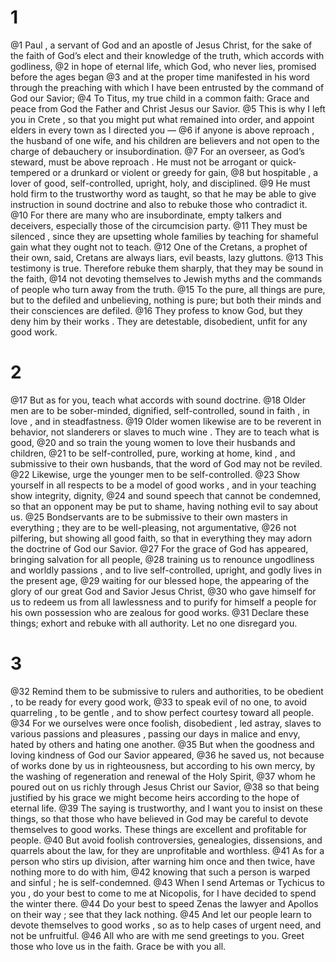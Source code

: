 # 1
@1 Paul , a servant of God and an apostle of Jesus Christ, for the sake of the faith of God’s elect and their knowledge of the truth, which accords with godliness,
@2 in hope of eternal life, which God, who never lies, promised before the ages began
@3 and at the proper time manifested in his word through the preaching with which I have been entrusted by the command of God our Savior;
@4 To Titus, my true child in a common faith: Grace and peace from God the Father and Christ Jesus our Savior.
@5 This is why I left you in Crete , so that you might put what remained into order, and appoint elders in every town as I directed you —
@6 if anyone is above reproach , the husband of one wife, and his children are believers and not open to the charge of debauchery or insubordination.
@7 For an overseer, as God’s steward, must be above reproach . He must not be arrogant or quick-tempered or a drunkard or violent or greedy for gain,
@8 but hospitable , a lover of good, self-controlled, upright, holy, and disciplined.
@9 He must hold firm to the trustworthy word as taught, so that he may be able to give instruction in sound doctrine and also to rebuke those who contradict it.
@10 For there are many who are insubordinate, empty talkers and deceivers, especially those of the circumcision party.
@11 They must be silenced , since they are upsetting whole families by teaching for shameful gain what they ought not to teach.
@12 One of the Cretans, a prophet of their own, said, Cretans are always liars, evil beasts, lazy gluttons.
@13 This testimony is true. Therefore rebuke them sharply, that they may be sound in the faith,
@14 not devoting themselves to Jewish myths and the commands of people who turn away from the truth.
@15 To the pure, all things are pure, but to the defiled and unbelieving, nothing is pure; but both their minds and their consciences are defiled.
@16 They profess to know God, but they deny him by their works . They are detestable, disobedient, unfit for any good work.

# 2
@17 But as for you, teach what accords with sound doctrine.
@18 Older men are to be sober-minded, dignified, self-controlled, sound in faith , in love , and in steadfastness.
@19 Older women likewise are to be reverent in behavior, not slanderers or slaves to much wine . They are to teach what is good,
@20 and so train the young women to love their husbands and children,
@21 to be self-controlled, pure, working at home, kind , and submissive to their own husbands, that the word of God may not be reviled.
@22 Likewise, urge the younger men to be self-controlled.
@23 Show yourself in all respects to be a model of good works , and in your teaching show integrity, dignity,
@24 and sound speech that cannot be condemned, so that an opponent may be put to shame, having nothing evil to say about us.
@25 Bondservants are to be submissive to their own masters in everything ; they are to be well-pleasing, not argumentative,
@26 not pilfering, but showing all good faith, so that in everything they may adorn the doctrine of God our Savior.
@27 For the grace of God has appeared, bringing salvation for all people,
@28 training us to renounce ungodliness and worldly passions , and to live self-controlled, upright, and godly lives in the present age,
@29 waiting for our blessed hope, the appearing of the glory of our great God and Savior Jesus Christ,
@30 who gave himself for us to redeem us from all lawlessness and to purify for himself a people for his own possession who are zealous for good works.
@31 Declare these things; exhort and rebuke with all authority. Let no one disregard you.

# 3
@32 Remind them to be submissive to rulers and authorities, to be obedient , to be ready for every good work,
@33 to speak evil of no one, to avoid quarreling , to be gentle , and to show perfect courtesy toward all people.
@34 For we ourselves were once foolish, disobedient , led astray, slaves to various passions and pleasures , passing our days in malice and envy, hated by others and hating one another.
@35 But when the goodness and loving kindness of God our Savior appeared,
@36 he saved us, not because of works done by us in righteousness, but according to his own mercy, by the washing of regeneration and renewal of the Holy Spirit,
@37 whom he poured out on us richly through Jesus Christ our Savior,
@38 so that being justified by his grace we might become heirs according to the hope of eternal life.
@39 The saying is trustworthy, and I want you to insist on these things, so that those who have believed in God may be careful to devote themselves to good works. These things are excellent and profitable for people.
@40 But avoid foolish controversies, genealogies, dissensions, and quarrels about the law, for they are unprofitable and worthless.
@41 As for a person who stirs up division, after warning him once and then twice, have nothing more to do with him,
@42 knowing that such a person is warped and sinful ; he is self-condemned.
@43 When I send Artemas or Tychicus to you , do your best to come to me at Nicopolis, for I have decided to spend the winter there.
@44 Do your best to speed Zenas the lawyer and Apollos on their way ; see that they lack nothing.
@45 And let our people learn to devote themselves to good works , so as to help cases of urgent need, and not be unfruitful.
@46 All who are with me send greetings to you. Greet those who love us in the faith. Grace be with you all.


